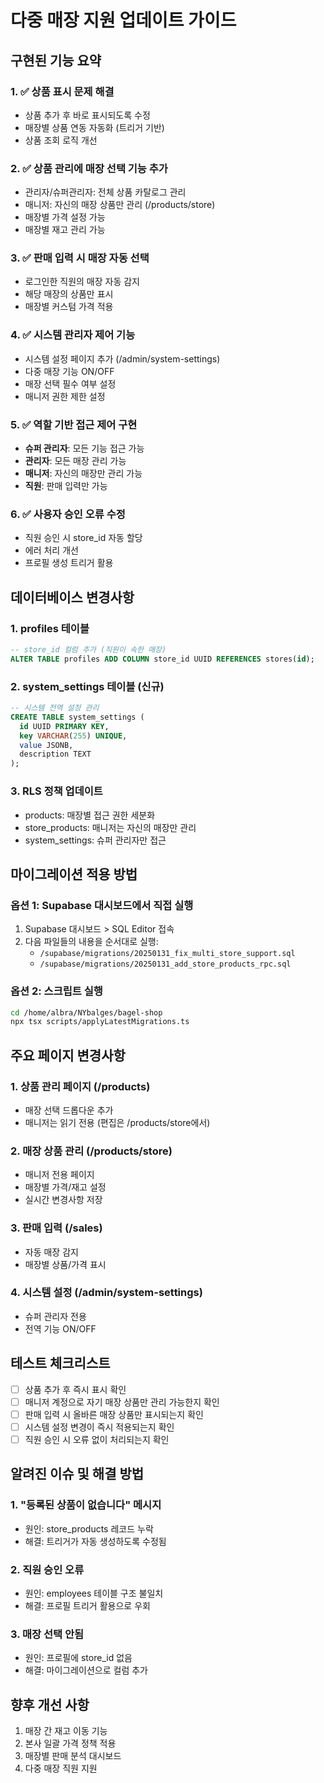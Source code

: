 # 다중 매장 지원 업데이트 가이드

## 구현된 기능 요약

### 1. ✅ 상품 표시 문제 해결
- 상품 추가 후 바로 표시되도록 수정
- 매장별 상품 연동 자동화 (트리거 기반)
- 상품 조회 로직 개선

### 2. ✅ 상품 관리에 매장 선택 기능 추가
- 관리자/슈퍼관리자: 전체 상품 카탈로그 관리
- 매니저: 자신의 매장 상품만 관리 (/products/store)
- 매장별 가격 설정 가능
- 매장별 재고 관리 가능

### 3. ✅ 판매 입력 시 매장 자동 선택
- 로그인한 직원의 매장 자동 감지
- 해당 매장의 상품만 표시
- 매장별 커스텀 가격 적용

### 4. ✅ 시스템 관리자 제어 기능
- 시스템 설정 페이지 추가 (/admin/system-settings)
- 다중 매장 기능 ON/OFF
- 매장 선택 필수 여부 설정
- 매니저 권한 제한 설정

### 5. ✅ 역할 기반 접근 제어 구현
- **슈퍼 관리자**: 모든 기능 접근 가능
- **관리자**: 모든 매장 관리 가능
- **매니저**: 자신의 매장만 관리 가능
- **직원**: 판매 입력만 가능

### 6. ✅ 사용자 승인 오류 수정
- 직원 승인 시 store_id 자동 할당
- 에러 처리 개선
- 프로필 생성 트리거 활용

## 데이터베이스 변경사항

### 1. profiles 테이블
```sql
-- store_id 컬럼 추가 (직원이 속한 매장)
ALTER TABLE profiles ADD COLUMN store_id UUID REFERENCES stores(id);
```

### 2. system_settings 테이블 (신규)
```sql
-- 시스템 전역 설정 관리
CREATE TABLE system_settings (
  id UUID PRIMARY KEY,
  key VARCHAR(255) UNIQUE,
  value JSONB,
  description TEXT
);
```

### 3. RLS 정책 업데이트
- products: 매장별 접근 권한 세분화
- store_products: 매니저는 자신의 매장만 관리
- system_settings: 슈퍼 관리자만 접근

## 마이그레이션 적용 방법

### 옵션 1: Supabase 대시보드에서 직접 실행
1. Supabase 대시보드 > SQL Editor 접속
2. 다음 파일들의 내용을 순서대로 실행:
   - `/supabase/migrations/20250131_fix_multi_store_support.sql`
   - `/supabase/migrations/20250131_add_store_products_rpc.sql`

### 옵션 2: 스크립트 실행
```bash
cd /home/albra/NYbalges/bagel-shop
npx tsx scripts/applyLatestMigrations.ts
```

## 주요 페이지 변경사항

### 1. 상품 관리 페이지 (/products)
- 매장 선택 드롭다운 추가
- 매니저는 읽기 전용 (편집은 /products/store에서)

### 2. 매장 상품 관리 (/products/store)
- 매니저 전용 페이지
- 매장별 가격/재고 설정
- 실시간 변경사항 저장

### 3. 판매 입력 (/sales)
- 자동 매장 감지
- 매장별 상품/가격 표시

### 4. 시스템 설정 (/admin/system-settings)
- 슈퍼 관리자 전용
- 전역 기능 ON/OFF

## 테스트 체크리스트

- [ ] 상품 추가 후 즉시 표시 확인
- [ ] 매니저 계정으로 자기 매장 상품만 관리 가능한지 확인
- [ ] 판매 입력 시 올바른 매장 상품만 표시되는지 확인
- [ ] 시스템 설정 변경이 즉시 적용되는지 확인
- [ ] 직원 승인 시 오류 없이 처리되는지 확인

## 알려진 이슈 및 해결 방법

### 1. "등록된 상품이 없습니다" 메시지
- 원인: store_products 레코드 누락
- 해결: 트리거가 자동 생성하도록 수정됨

### 2. 직원 승인 오류
- 원인: employees 테이블 구조 불일치
- 해결: 프로필 트리거 활용으로 우회

### 3. 매장 선택 안됨
- 원인: 프로필에 store_id 없음
- 해결: 마이그레이션으로 컬럼 추가

## 향후 개선 사항

1. 매장 간 재고 이동 기능
2. 본사 일괄 가격 정책 적용
3. 매장별 판매 분석 대시보드
4. 다중 매장 직원 지원